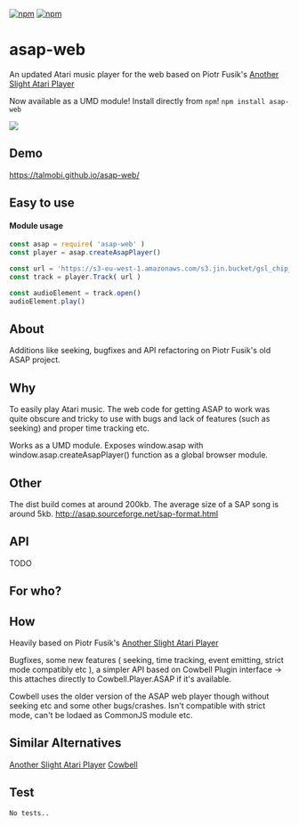 [![npm](https://img.shields.io/npm/v/asap-web.svg?maxAge=3600&style=flat-square)](https://www.npmjs.com/package/asap-web)
[![npm](https://img.shields.io/npm/l/asap-web.svg?maxAge=3600&style=flat-square)](https://github.com/talmobi/asap-web/blob/master/LICENSE)

# asap-web
An updated Atari music player for the web based on Piotr Fusik's [Another Slight Atari Player](http://asap.sourceforge.net)

Now available as a UMD module! Install directly from `npm`! `npm install asap-web`

![](https://i.imgur.com/01DY6rX.png)

## Demo
https://talmobi.github.io/asap-web/

## Easy to use

#### Module usage
```javascript
const asap = require( 'asap-web' )
const player = asap.createAsapPlayer()

const url = 'https://s3-eu-west-1.amazonaws.com/s3.jin.bucket/gsl_chip_archive/Grayscale/DrillDance.sap'
const track = player.Track( url )

const audioElement = track.open()
audioElement.play()
```

## About
Additions like seeking, bugfixes and API refactoring on Piotr Fusik's old ASAP project.

## Why
To easily play Atari music. The web code for getting ASAP to work was quite obscure and tricky to use with bugs and lack of features (such as seeking) and
proper time tracking etc.

Works as a UMD module. Exposes window.asap with window.asap.createAsapPlayer() function as a global browser module.

## Other
The dist build comes at around 200kb. The average size of a SAP song is around 5kb.
http://asap.sourceforge.net/sap-format.html

## API
TODO

## For who?

## How
Heavily based on Piotr Fusik's [Another Slight Atari Player](http://asap.sourceforge.net)

Bugfixes, some new features ( seeking, time tracking, event emitting, strict mode compatibly etc ), a simpler API based on Cowbell Plugin interface -> this attaches directly to Cowbell.Player.ASAP if it's available.

Cowbell uses the older version of the ASAP web player though without seeking etc and some other bugs/crashes. Isn't compatible with strict mode, can't be lodaed as CommonJS module etc.

## Similar Alternatives
[Another Slight Atari Player](http://asap.sourceforge.net)
[Cowbell](https://github.com/demozoo/cowbell)

## Test
```
No tests..
```
